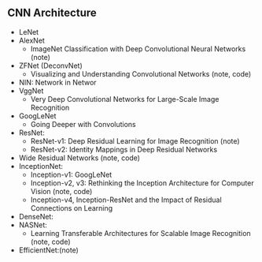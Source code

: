 ## CNN Architecture

- LeNet
- AlexNet
  - ImageNet Classification with Deep Convolutional Neural Networks (note)
- ZFNet (DeconvNet)
  - Visualizing and Understanding Convolutional Networks (note, code)
- NIN: Network in Networ
- VggNet 
  - Very Deep Convolutional Networks for Large-Scale Image Recognition
- GoogLeNet
  - Going Deeper with Convolutions
- ResNet:
  - ResNet-v1: Deep Residual Learning for Image Recognition (note)
  - ResNet-v2: Identity Mappings in Deep Residual Networks
- Wide Residual Networks (note, code)
- InceptionNet:
  - Inception-v1: GoogLeNet
  - Inception-v2, v3: Rethinking the Inception Architecture for Computer Vision (note, code)
  - Inception-v4, Inception-ResNet and the Impact of Residual Connections on Learning
- DenseNet:
- NASNet: 
  - Learning Transferable Architectures for Scalable Image Recognition (note, code)
- EfficientNet:(note)
